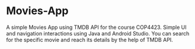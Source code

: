 # Movies-App

A simple Movies App using TMDB API for the course COP4423. 
Simple UI and navigation interactions using Java and Android Studio.
You can search for the specific movie and reach its details by the help of TMDB API.
